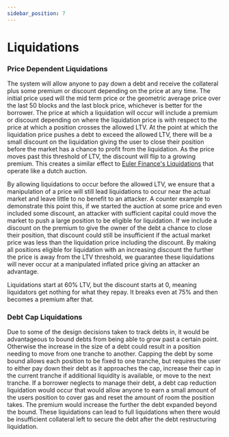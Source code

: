 ```yaml
---
sidebar_position: 7
---
```


# Liquidations

### Price Dependent Liquidations

The system will allow anyone to pay down a debt and receive the collateral plus some premium or discount depending on the price at any time. The initial price used will the mid term price or the geometric average price over the last 50 blocks and the last block price, whichever is better for the borrower. The price at which a liquidation will occur will include a premium or discount depending on where the liquidation price is with respect to the price at which a position crosses the allowed LTV. At the point at which the liquidation price pushes a debt to exceed the allowed LTV, there will be a small discount on the liquidation giving the user to close their position before the market has a chance to profit from the liquidation. As the price moves past this threshold of LTV, the discount will flip to a growing premium. This creates a similar effect to [Euler Finance's Liquidations](https://docs.euler.finance/lite-paper#free-market-liquidations) that operate like a dutch auction.

By allowing liquidations to occur before the allowed LTV, we ensure that a manipulation of a price will still lead liquidations to occur near the actual market and leave little to no benefit to an attacker. A counter example to demonstrate this point this, if we started the auction at some price and even included some discount, an attacker with sufficient capital could move the market to push a large position to be eligible for liquidation. If we include a discount on the premium to give the owner of the debt a chance to close their position, that discount could still be insufficient if the actual market price was less than the liquidation price including the discount. By making all positions eligible for liquidation with an increasing discount the further the price is away from the LTV threshold, we guarantee these liquidations will never occur at a manipulated inflated price giving an attacker an advantage.

Liquidations start at 60% LTV, but the discount starts at 0, meaning liquidators get nothing for what they repay. It breaks even at 75% and then becomes a premium after that.

### Debt Cap Liquidations

Due to some of the design decisions taken to track debts in, it would be advantageous to bound debts from being able to grow past a certain point. Otherwise the increase in the size of a debt could result in a position needing to move from one tranche to another. Capping the debt by some bound allows each position to be fixed to one tranche, but requires the user to either pay down their debt as it approaches the cap, increase their cap in the current tranche if additional liquidity is available, or move to the next tranche. If a borrower neglects to manage their debt, a debt cap reduction liquidation would occur that would allow anyone to earn a small amount of the users position to cover gas and reset the amount of room the position takes. The premium would increase the further the debt expanded beyond the bound. These liquidations can lead to full liquidations when there would be insufficient collateral left to secure the debt after the debt restructuring liquidation.
